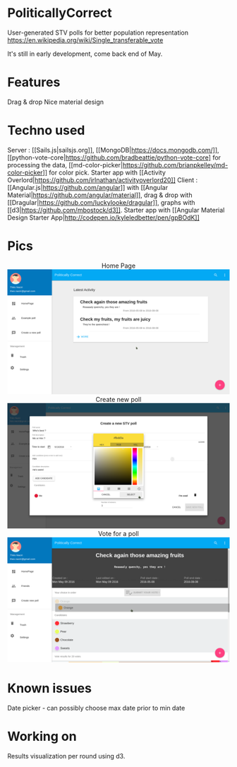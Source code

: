 # PoliticallyCorrect
User-generated STV polls for better population representation
https://en.wikipedia.org/wiki/Single_transferable_vote

It's still in early development, come back end of May.

# Features
Drag & drop
Nice material design

# Techno used
Server : [[Sails.js|sailsjs.org]], [[MongoDB|https://docs.mongodb.com/]], [[python-vote-core|https://github.com/bradbeattie/python-vote-core] for processing the data, [[md-color-picker|https://github.com/brianpkelley/md-color-picker]] for color pick. Starter app with [[Activity Overlord|https://github.com/irlnathan/activityoverlord20]]
Client : [[Angular.js|https://github.com/angular]] with [[Angular Material|https://github.com/angular/material]], drag & drop with [[Dragular|https://github.com/luckylooke/dragular]], graphs with [[d3|https://github.com/mbostock/d3]]. Starter app with [[Angular Material Design Starter App|http://codepen.io/kyleledbetter/pen/gpBOdK]]

# Pics
<p align="center">
   Home Page
   <img src="demo/Screenshot_2016-05-13_16-49-06.png"/>
   <br />
   Create new poll
   <img src="demo/Screenshot_2016-05-13_17-26-04.png"/>
   <br />
    Vote for a poll
    <img src="demo/Screenshot_2016-05-13_16-48-00.png"/>
</p>

# Known issues

Date picker - can possibly choose max date prior to min date

# Working on

Results visualization per round using d3.
